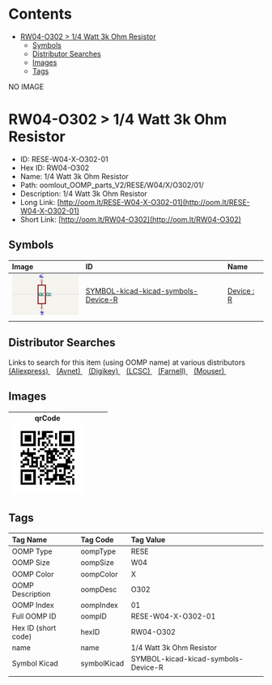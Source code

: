 



Contents
========

* [RW04-O302 > 1/4 Watt 3k Ohm Resistor](#rw04-o302--14-watt-3k-ohm-resistor)
	* [Symbols](#symbols)
	* [Distributor Searches](#distributor-searches)
	* [Images](#images)
	* [Tags](#tags)
  
NO IMAGE  
# RW04-O302 > 1/4 Watt 3k Ohm Resistor

- ID: RESE-W04-X-O302-01
- Hex ID: RW04-O302
- Name: 1/4 Watt 3k Ohm Resistor
- Path: oomlout_OOMP_parts_V2/RESE/W04/X/O302/01/
- Description: 1/4 Watt 3k Ohm Resistor
- Long Link: [http://oom.lt/RESE-W04-X-O302-01](http://oom.lt/RESE-W04-X-O302-01)
- Short Link: [http://oom.lt/RW04-O302](http://oom.lt/RW04-O302)

## Symbols
  

|Image|ID|Name|
| :--- | :--- | :--- |
|[![](https://raw.githubusercontent.com/oomlout/oomlout_OOMP_eda_V2/main/SYMBOL/kicad/kicad-symbols/Device/R/image_140.png)](https://github.com/oomlout/oomlout_OOMP_eda_V2/tree/main/SYMBOL/kicad/kicad-symbols/Device/R/)|[SYMBOL-kicad-kicad-symbols-Device-R](https://github.com/oomlout/oomlout_OOMP_eda_V2/tree/main/SYMBOL/kicad/kicad-symbols/Device/R/)|[Device : R](https://github.com/oomlout/oomlout_OOMP_eda_V2/tree/main/SYMBOL/kicad/kicad-symbols/Device/R/)|
||||

## Distributor Searches
  
Links to search for this item (using OOMP name) at various distributors  
[(Aliexpress) ](https://www.aliexpress.com/wholesale?SearchText=11171/4+Watt+3k+Ohm+Resistor)&nbsp;&nbsp;&nbsp;[(Avnet) ](https://www.avnet.com/shop/us/search/1/4+Watt+3k+Ohm+Resistor)&nbsp;&nbsp;&nbsp;[(Digikey) ](https://www.digikey.co.uk/en/products/result?s=1/4+Watt+3k+Ohm+Resistor)&nbsp;&nbsp;&nbsp;[(LCSC) ](https://www.lcsc.com/search?q=1/4+Watt+3k+Ohm+Resistor)&nbsp;&nbsp;&nbsp;[(Farnell) ](https://uk.farnell.com/search?st=1/4+Watt+3k+Ohm+Resistor)&nbsp;&nbsp;&nbsp;[(Mouser) ](https://www.mouser.com/c/?q=1/4+Watt+3k+Ohm+Resistor)&nbsp;&nbsp;&nbsp;
## Images
  

|qrCode<br>[![](https://raw.githubusercontent.com/oomlout/oomlout_OOMP_parts_V2/main/RESE/W04/X/O302/01/qrCode_140.png)](https://github.com/oomlout/oomlout_OOMP_parts_V2/tree/main/RESE/W04/X/O302/01/qrCode.png)||||
| :---: | :---: | :---: | :---: |

## Tags
  

|Tag Name|Tag Code|Tag Value|
| :--- | :--- | :--- |
|OOMP Type|oompType|RESE|
|OOMP Size|oompSize|W04|
|OOMP Color|oompColor|X|
|OOMP Description|oompDesc|O302|
|OOMP Index|oompIndex|01|
|Full OOMP ID|oompID|RESE-W04-X-O302-01|
|Hex ID (short code)|hexID|RW04-O302|
|name|name|1/4 Watt 3k Ohm Resistor|
|Symbol Kicad|symbolKicad|SYMBOL-kicad-kicad-symbols-Device-R|
||||
